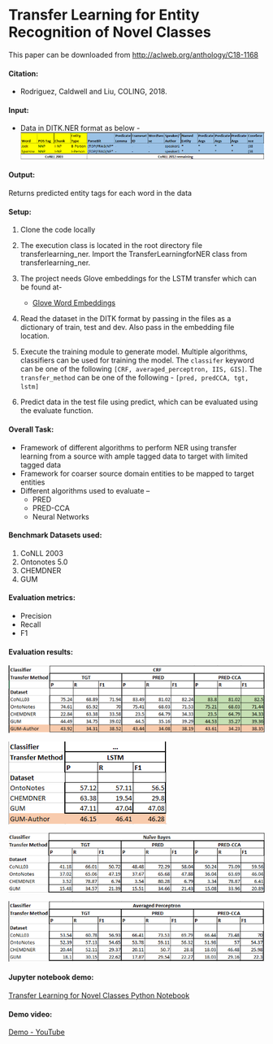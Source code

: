 Transfer Learning for Entity Recognition of Novel Classes
=========================================================
This paper can be downloaded from http://aclweb.org/anthology/C18-1168

#### Citation: 
- Rodriguez, Caldwell and Liu, COLING, 2018.

#### Input:
 - Data in DITK.NER format as below - 
 ![DITK format](resources/ditk-format.png)
 
#### Output:
Returns predicted entity tags for each word in the data

#### Setup:
1. Clone the code locally
2. The execution class is located in the root directory file transferlearning_ner. 
    Import the TransferLearningforNER class from transferlearning_ner.     
3. The project needs Glove embeddings for the LSTM transfer which can be found at- 
   
   - [Glove Word Embeddings](http://nlp.stanford.edu/data/glove.6B.zip)
   
4. Read the dataset in the DITK format by passing in the files as a dictionary of train, test and dev. Also pass in the embedding file location.
5. Execute the training module to generate model. Multiple algorithms, classifiers can be used for training the model. The `classifer` keyword can be one of the following `[CRF, averaged_perceptron, IIS, GIS]`. 
    The `transfer_method` can be one of the following - `[pred, predCCA, tgt, lstm]`
6. Predict data in the test file using predict, which can be evaluated using the evaluate function.

#### Overall Task:
- Framework of different algorithms to perform NER using transfer learning from a source with ample tagged data to target with limited tagged data
- Framework for coarser source domain entities to be mapped to target entities
- Different algorithms used to evaluate – 
    - PRED
    - PRED-CCA
    - Neural Networks
    
#### Benchmark Datasets used:
 1. CoNLL 2003 
 2. Ontonotes 5.0 
 3. CHEMDNER
 4. GUM
 
 #### Evaluation metrics:
 - Precision
 - Recall
 - F1

 #### Evaluation results: 
 ![CRF resultss](resources/transfer-crf.png)
 
 ![LSTM_results](resources/transfer-lstm.png)
 
 ![Naive-Baiyes results](resources/transfer-nb.png)
 
 ![Averaged Perceptron results](resources/transfer-ap.png)
 
 #### Jupyter notebook demo:
 [Transfer Learning for Novel Classes Python Notebook](TransferLearningNER_demo.ipynb)
 
 #### Demo video:
 [Demo - YouTube](https://youtu.be/q7QmELIAizs)
 